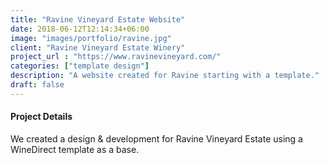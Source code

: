 ```yaml
---
title: "Ravine Vineyard Estate Website"
date: 2018-06-12T12:14:34+06:00
image: "images/portfolio/ravine.jpg"
client: "Ravine Vineyard Estate Winery"
project_url : "https://www.ravinevineyard.com/"
categories: ["template design"]
description: "A website created for Ravine starting with a template."
draft: false
---
```


#### Project Details

We created a design & development for Ravine Vineyard Estate using a WineDirect template as a base. 
